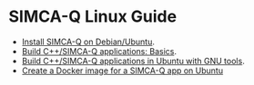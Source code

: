 # SIMCA-Q Linux Guide

- [Install SIMCA-Q on Debian/Ubuntu](./InstallSimcaQUbuntu.md).
- [Build C++/SIMCA-Q applications: Basics](CompileCustomAppsUbuntu.md).
- [Build C++/SIMCA-Q applications in Ubuntu with GNU tools](BuildAppsGNUTools.md).
- [Create a Docker image for a SIMCA-Q app on Ubuntu ](DockerizeAppUbuntu.md)
